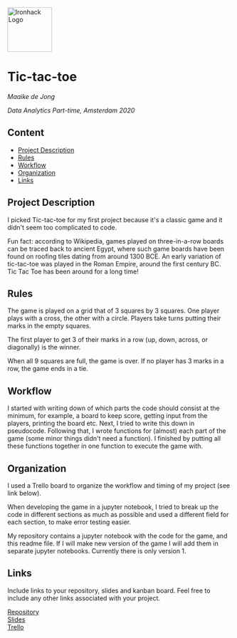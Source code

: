 <img src="https://bit.ly/2VnXWr2" alt="Ironhack Logo" width="100"/>

# Tic-tac-toe
*Maaike de Jong*

*Data Analytics Part-time, Amsterdam 2020*

## Content
- [Project Description](#project-description)
- [Rules](#rules)
- [Workflow](#workflow)
- [Organization](#organization)
- [Links](#links)

## Project Description
I picked Tic-tac-toe for my first project because it's a classic game and it didn't seem too complicated to code. 

Fun fact: according to Wikipedia, games played on three-in-a-row boards can be traced back to ancient Egypt, where such game boards have been found on roofing tiles dating from around 1300 BCE. An early variation of tic-tac-toe was played in the Roman Empire, around the first century BC. Tic Tac Toe has been around for a long time!

## Rules
The game is played on a grid that of 3 squares by 3 squares. One player plays with a cross, the other with a circle. Players take turns putting their marks in the empty squares. 

The first player to get 3 of their marks in a row (up, down, across, or diagonally) is the winner.

When all 9 squares are full, the game is over. If no player has 3 marks in a row, the game ends in a tie.

## Workflow
I started with writing down of which parts the code should consist at the minimum, for example, a board to keep score, getting input from the players, printing the board etc. Next, I tried to write this down in pseudocode. Following that, I wrote functions for (almost) each part of the game (some minor things didn't need a function). I finished by putting all these functions together in one function to execute the game with. 

## Organization
I used a Trello board to organize the workflow and timing of my project (see link below).

When developing the game in a jupyter notebook, I tried to break up the code in different sections as much as possible and used a different field for each section, to make error testing easier. 

My repository contains a jupyter notebook with the code for the game, and this readme file. If I will make new version of the game I will add them in separate jupyter notebooks. Currently there is only version 1.

## Links
Include links to your repository, slides and kanban board. Feel free to include any other links associated with your project.

[Repository](https://github.com/paoloironhack/dataptams2020/tree/maaike/projects/Project-Week-1-Build-Your-Own-Game/your-project)  
[Slides](https://slides.com/)  
[Trello](https://trello.com/b/4SNySNPc/tic-tac-toe)  
